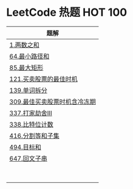 # LeetCode 热题 HOT 100

| 题解                                                         |
| ------------------------------------------------------------ |
| [1.两数之和](1.两数之和.md)                                  |
| [64.最小路径和](64.最小路径和.md)                            |
| [85.最大矩形](85.最大矩形.md)                                |
| [121.买卖股票的最佳时机](121.买卖股票的最佳时机.md)          |
| [139.单词拆分](139.单词拆分.md)                              |
| [309.最佳买卖股票时机含冷冻期](309.最佳买卖股票时机含冷冻期.md) |
| [337.打家劫舍III](337.打家劫舍III.md)                        |
| [338.比特位计数](338.比特位计数.md)                          |
| [416.分割等和子集](416.分割等和子集.md)                      |
| [494.目标和](494.目标和.md)                                  |
| [647.回文子串](647.回文子串.md)                              |
|                                                              |
|                                                              |
|                                                              |
|                                                              |
|                                                              |
|                                                              |
|                                                              |
|                                                              |
